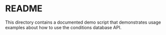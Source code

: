 # README

This directory contains a documented demo script that demonstrates usage examples about how to use
the conditions database API.
